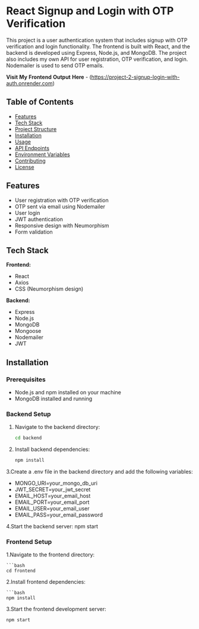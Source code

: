 # React Signup and Login with OTP Verification

This project is a user authentication system that includes signup with OTP verification and login functionality. The frontend is built with React, and the backend is developed using Express, Node.js, and MongoDB. The project also includes my own API for user registration, OTP verification, and login. Nodemailer is used to send OTP emails.

**Visit** **My** **Frontend** **Output** **Here** - (https://project-2-signup-login-with-auth.onrender.com)
## Table of Contents

- [Features](#features)
- [Tech Stack](#tech-stack)
- [Project Structure](#project-structure)
- [Installation](#installation)
- [Usage](#usage)
- [API Endpoints](#api-endpoints)
- [Environment Variables](#environment-variables)
- [Contributing](#contributing)
- [License](#license)

## Features

- User registration with OTP verification
- OTP sent via email using Nodemailer
- User login
- JWT authentication
- Responsive design with Neumorphism
- Form validation

## Tech Stack

**Frontend:**

- React
- Axios
- CSS (Neumorphism design)

**Backend:**

- Express
- Node.js
- MongoDB
- Mongoose
- Nodemailer
- JWT


## Installation

### Prerequisites

- Node.js and npm installed on your machine
- MongoDB installed and running

### Backend Setup

1. Navigate to the backend directory:
   ```bash
   cd backend
2. Install backend dependencies:
   ```bash
   npm install
 3.Create a .env file in the backend directory and add the following variables:
 - MONGO_URI=your_mongo_db_uri
 - JWT_SECRET=your_jwt_secret
 - EMAIL_HOST=your_email_host
 - EMAIL_PORT=your_email_port
 - EMAIL_USER=your_email_user
 - EMAIL_PASS=your_email_password
   

4.Start the backend server:
npm start


### Frontend Setup

1.Navigate to the frontend directory:

    ```bash
    cd frontend

2.Install frontend dependencies:

    ```bash
    npm install

3.Start the frontend development server:

```bash
npm start



